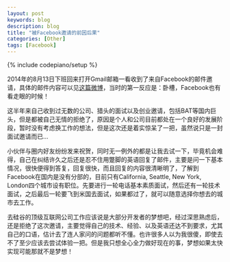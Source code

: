 ```yaml
---
layout: post
keywords: blog
description: blog
title: "被Facebook邀请的前因后果"
categories: [Other]
tags: [Facebook]
---
```

{% include codepiano/setup %}

2014年的8月13日下班回来打开Gmail邮箱一看收到了来自Facebook的邮件邀请，具体的邮件内容可以见[这篇微博](http://weibo.com/2942550243/BihHsgkkm?mod=weibotime)，当时的第一反应是：卧槽，Facebook也有看走眼的时候！

这半年来自己收到过无数的公司、猎头的面试以及创业邀请，包括BAT等国内巨头，但是都被自己无情的拒绝了，原因是个人和公司目前都处在一个良好的发展阶段，暂时没有考虑换工作的想法，但是这次还是着实惊呆了一把，虽然说只是一封面试邀请而已...

小伙伴与圈内好友纷纷发来祝贺，同时无一例外的都是让我去试一下，毕竟机会难得，自己在纠结许久之后还是忍不住用蹩脚的英语回复了邮件，主要是问一下基本情况，很快便得到答复，回复很快，而且回复的内容很清晰明了，了解到Facebook在国内是没有分部的，目前只有California, Seattle, New York, London四个城市设有职位。先要进行一轮电话基本素质面试，然后还有一轮技术面试，之后最后一轮要飞到米国去面试，如果都过了，就可以随意选择你想去的城市去工作。

去硅谷的顶级互联网公司工作应该说是大部分开发者的梦想吧，经过深思熟虑后，还是拒绝了这次邀请，主要觉得自己的技术、经验、以及英语还达不到要求，尤其自己的口语，估计去了连人家问的问题都听不懂。也许很多人以为我很傻，即使去不了至少应该去尝试体验一把。但是我只想全心全力做好现在的事，梦想如果太快实现可能那就不是梦想！